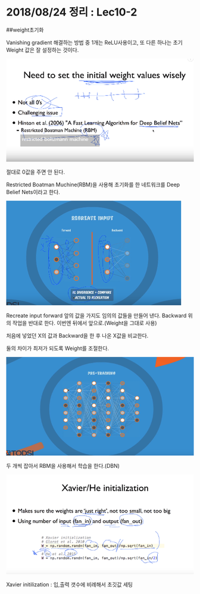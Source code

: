 # 2018/08/24 정리 : Lec10-2
##weight초기화

Vanishing gradient 해결하는 방법 중 1개는 ReLU사용이고, 또 다른 하나는 초기 Weight 값은 잘 설정하는 것이다.

![](https://github.com/MoDeep/1st-Grade-Study/blob/master/Summaries/Yoonsu/images/lec10-2-1.PNG?raw=true)

절대로 0값을 주면 안 된다.

Restricted Boatman Muchine(RBM)을 사용해 초기화를 한 네트워크를 Deep Belief Nets이라고 한다.

![](https://github.com/MoDeep/1st-Grade-Study/blob/master/Summaries/Yoonsu/images/lec10-2-2.PNG?raw=true)

Recreate input
forward 앞의 값을 가지도 임의의 값들을 만들어 낸다. 
Backward 위의 작업을 반대로 한다. 이번엔 뒤에서 앞으로.(Weight을 그대로 사용)

처음에 넣었던 X의 값과 Backward을 한 후 나온 X값을 비교한다.

둘의 차이가 최저가 되도록 Weight를 조절한다.

![](https://github.com/MoDeep/1st-Grade-Study/blob/master/Summaries/Yoonsu/images/lec10-2-3.PNG?raw=true)

두 개씩 잡아서 RBM을 사용해서 학습을 한다.(DBN)

![](https://github.com/MoDeep/1st-Grade-Study/blob/master/Summaries/Yoonsu/images/lec10-2-4.PNG?raw=true)

Xavier initilization : 입,출력 갯수에 비례해서 초깃값 세팅

